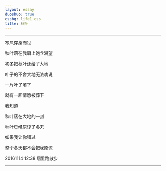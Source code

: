 ```yaml
---
layout: essay
duoshuo: true
cssbg: life1.css
title: 秋叶
---
```


----------

寒风穿身而过

秋叶落在我肩上饱含渴望

初冬把秋叶还给了大地

叶子的不舍大地无法劝说

一片叶子落下

就有一厢情愿被葬下

>>


我知道

秋叶落在大地的一刻

秋叶已经原谅了冬天

如果我让你错过

整个冬天都不会把我原谅


20161114 12:38 居里路散步


>>

---------

